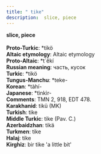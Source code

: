 ```yaml
---
title: " tike"
description:  slice, piece
---
```

<p data-pagefind-weight="0.5">
<strong> slice, piece</strong><br><br>
<strong>Proto-Turkic</strong>:  *tikö<br>
<strong>Altaic etymology</strong>:  Altaic etymology<br>
<strong> Proto-Altaic</strong>:  *t`ĕ̀kí<br>
<strong>Russian meaning</strong>:  часть, кусок<br>
<strong>Turkic</strong>:  *tikö<br>
<strong>Tungus-Manchu</strong>:  *teke-<br>
<strong>Korean</strong>:  *tàhí-<br>
<strong>Japanese</strong>:  *tìnkìr-<br>
<strong>Comments</strong>:  TMN 2, 918, EDT 478.<br>
<strong>Karakhanid</strong>:  tikü (MK)<br>
<strong>Turkish</strong>:  tike<br>
<strong>Middle Turkic</strong>:  tike (Pav. C.)<br>
<strong>Azerbaidzhan</strong>:  tikä<br>
<strong>Turkmen</strong>:  tike<br>
<strong>Halaj</strong>:  tike<br>
<strong>Kirghiz</strong>:  bir tike 'a little bit'<br>

</p>
